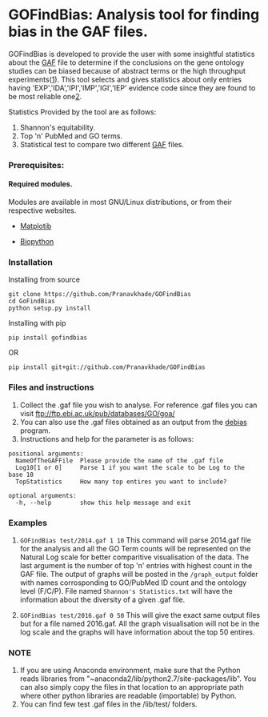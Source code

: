 # GOFindBias: Analysis tool for finding bias in the GAF files.
GOFindBias is developed to provide the user with some insightful statistics about the [GAF](http://www.geneontology.org/page/go-annotation-file-formats) file to determine if the conclusions on the gene ontology studies can be biased because of abstract terms or the high throughput experiments([1](http://journals.plos.org/ploscompbiol/article?id=10.1371/journal.pcbi.1003063)). This tool selects and gives statistics about only entries having 'EXP','IDA','IPI','IMP','IGI','IEP' evidence code since they are found to be most reliable one[2](http://www.geneontology.org/book/export/html/799).


Statistics Provided by the tool are as follows:
1. Shannon's equitability.
2. Top 'n' PubMed and GO terms.
3. Statistical test to compare two different [GAF](http://www.geneontology.org/page/go-annotation-file-formats) files.


### Prerequisites:
#### Required modules. 

Modules are available in most GNU/Linux distributions, or from their respective websites.

* [Matplotib](https://matplotlib.org/)

* [Biopython](http://biopython.org/)

### Installation

Installing from source
```
git clone https://github.com/Pranavkhade/GOFindBias
cd GoFindBias
python setup.py install
```

Installing with pip
```
pip install gofindbias
```
OR
```
pip install git+git://github.com/Pranavkhade/GOFindBias
```

### Files and instructions

1. Collect the .gaf file you wish to analyse. For reference .gaf files you can visit ftp://ftp.ebi.ac.uk/pub/databases/GO/goa/
2. You can also use the .gaf files obtained as an output from the [debias](https://github.com/Rinoahu/debias) program.
3. Instructions and help for the parameter is as follows:

```
positional arguments:
  NameOfTheGAFFile  Please provide the name of the .gaf file
  Log10[1 or 0]     Parse 1 if you want the scale to be Log to the base 10
  TopStatistics     How many top entires you want to include?

optional arguments:
  -h, --help        show this help message and exit
```
### Examples

1. `GOFindBias test/2014.gaf 1 10`
This command will parse 2014.gaf file for the analysis and all the GO Term counts will be represented on the Natural Log scale for better comparitive visualisation of the data. The last argument is the number of top 'n' entries with highest count in the GAF file. The output of graphs will be posted in the `/graph_output` folder with names corrosponding to GO/PubMed ID count and the ontology level (F/C/P). File named `Shannon's Statistics.txt` will have the information about the diversity of a given .gaf file.

2. `GOFindBias test/2016.gaf 0 50`
This will give the exact same output files but for a file named 2016.gaf. All the graph visualisation will not be in the log scale and the graphs will have information about the top 50 entires. 

### NOTE

1. If you are using Anaconda environment, make sure that the Python reads libraries from "~anaconda2/lib/python2.7/site-packages/lib". You can also simply copy the files in that location to an appropriate path where other python libraries are readable (importable) by Python.
2. You can find few test .gaf files in the /lib/test/ folders.
